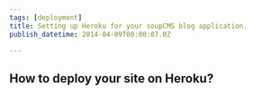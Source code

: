 ```yaml
---
tags: [deployment]
title: Setting up Heroku for your soupCMS blog application.
publish_datetime: 2014-04-09T00:00:07.0Z

---
```


## How to deploy your site on Heroku?




